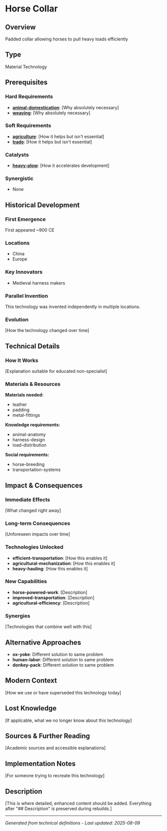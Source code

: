 # Horse Collar

## Overview
Padded collar allowing horses to pull heavy loads efficiently

## Type
Material Technology

## Prerequisites

### Hard Requirements
- **[animal-domestication](../animal-domestication/README.md)**: [Why absolutely necessary]
- **[weaving](../weaving/README.md)**: [Why absolutely necessary]

### Soft Requirements
- **[agriculture](../agriculture/README.md)**: [How it helps but isn't essential]
- **[trade](../trade/README.md)**: [How it helps but isn't essential]

### Catalysts
- **[heavy-plow](../heavy-plow/README.md)**: [How it accelerates development]

### Synergistic
- None

## Historical Development

### First Emergence
First appeared ~900 CE

### Locations
- China
- Europe

### Key Innovators
- Medieval harness makers

### Parallel Invention
This technology was invented independently in multiple locations.

### Evolution
[How the technology changed over time]

## Technical Details

### How It Works
[Explanation suitable for educated non-specialist]

### Materials & Resources
**Materials needed:**
- leather
- padding
- metal-fittings


**Knowledge requirements:**
- animal-anatomy
- harness-design
- load-distribution


**Social requirements:**
- horse-breeding
- transportation-systems

## Impact & Consequences

### Immediate Effects
[What changed right away]

### Long-term Consequences
[Unforeseen impacts over time]

### Technologies Unlocked
- **efficient-transportation**: [How this enables it]
- **agricultural-mechanization**: [How this enables it]
- **heavy-hauling**: [How this enables it]

### New Capabilities
- **horse-powered-work**: [Description]
- **improved-transportation**: [Description]
- **agricultural-efficiency**: [Description]

### Synergies
[Technologies that combine well with this]

## Alternative Approaches
- **ox-yoke**: Different solution to same problem
- **human-labor**: Different solution to same problem
- **donkey-pack**: Different solution to same problem

## Modern Context
[How we use or have superseded this technology today]

## Lost Knowledge
[If applicable, what we no longer know about this technology]

## Sources & Further Reading
[Academic sources and accessible explanations]

## Implementation Notes
[For someone trying to recreate this technology]

## Description








[This is where detailed, enhanced content should be added. Everything after "## Description" is preserved during rebuilds.]

---
*Generated from technical definitions - Last updated: 2025-08-09*

